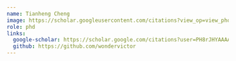 ```yaml
---
name: Tianheng Cheng
image: https://scholar.googleusercontent.com/citations?view_op=view_photo&user=PH8rJHYAAAAJ
role: phd
links:
  google-scholar: https://scholar.google.com/citations?user=PH8rJHYAAAAJ
  github: https://github.com/wondervictor
---
```

